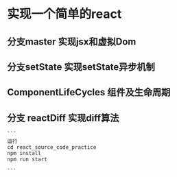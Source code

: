 # 实现一个简单的react


## 分支master  实现jsx和虚拟Dom

## 分支setState 实现setState异步机制

## ComponentLifeCycles 组件及生命周期
## 分支  reactDiff 实现diff算法


    ```
    运行
    cd react_source_code_practice
    npm install
    npm run start

    ```